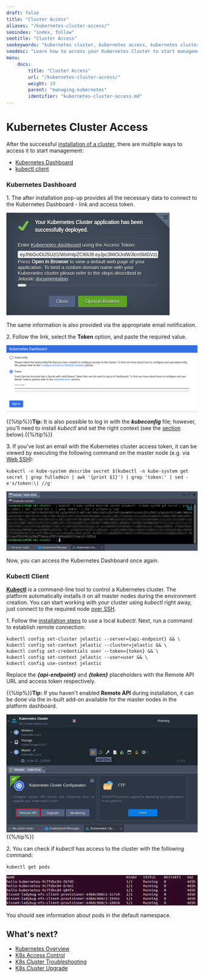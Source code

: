 ```yaml
---
draft: false
title: "Cluster Access"
aliases: "/kubernetes-cluster-access/"
seoindex: "index, follow"
seotitle: "Cluster Access"
seokeywords: "kubernetes cluster, kubernetes access, kubernetes cluster access, kubernetes dashboard, kubectl client, kubernetes access token, kubectl remote connection"
seodesc: "Learn how to access your Kubernetes Cluster to start management. Connect via the Kubernetes Dashboard or kubectl command-line tool."
menu: 
    docs:
        title: "Cluster Access"
        url: "/kubernetes-cluster-access/"
        weight: 10
        parent: "managing-kubernetes"
        identifier: "kubernetes-cluster-access.md"
---
```


# Kubernetes Cluster Access

After the successful [installation of a cluster](/kubernetes-cluster-installation/), there are multiple ways to access it to start management:

* [Kubernetes Dashboard](#kubernetes-dashboard)
* [kubectl client](#kubectl-client)


### Kubernetes Dashboard

1\. The after installation pop-up provides all the necessary data to connect to the Kubernetes Dashboard - link and access token.

![Kubernetes installation success frame](01-kubernetes-installation-success-frame.png)

The same information is also provided via the appropriate email notification.

2\. Follow the link, select the **Token** option, and paste the required value.

![Kubernetes dashboard token access](02-kubernetes-dashboard-token-access.png)

{{%tip%}}**Tip:** It is also possible to log in with the ***kubeconfig*** file; however, you'll need to install *kubectl* and set the right context (see the [section](#kubectl-client) below).{{%/tip%}}

3\. If you've lost an email with the Kubernetes cluster access token, it can be viewed by executing the following command on the master node (e.g. via [Web SSH](/web-ssh-client/)):

```
kubectl -n kube-system describe secret $(kubectl -n kube-system get secret | grep fulladmin | awk '{print $1}') | grep 'token:' | sed -e's/token:\| //g'
```

![view Kubernetes access token](03-view-kubernetes-access-token.png)

Now, you can access the Kubernetes Dashboard once again.


### Kubectl Client

**[Kubectl](https://kubernetes.io/docs/tasks/tools/install-kubectl/)** is a command-line tool to control a Kubernetes cluster. The platform automatically installs it on all master nodes during the environment creation. You can start working with your cluster using *kubectl* right away, just connect to the required node [over SSH](/ssh-access/).

1\. Follow the [installation steps](https://kubernetes.io/docs/tasks/tools/install-kubectl/) to use a local *kubectl*. Next, run a command to establish remote connection:

```
kubectl config set-cluster jelastic --server={api-endpoint} && \
kubectl config set-context jelastic --cluster=jelastic && \
kubectl config set-credentials user --token={token} && \
kubectl config set-context jelastic --user=user && \
kubectl config use-context jelastic
```

Replace the ***{api-endpoint}*** and ***{token}*** placeholders with the Remote API URL and access token respectively.

{{%tip%}}**Tip:** If you haven't enabled **Remote API** during installation, it can be done via the in-built add-on available for the master nodes in the platform dashboard.

![install remote API for Kubernetes cluster](04-install-remote-api-for-kubernetes-cluster.png){{%/tip%}}

2\. You can check if *kubectl* has access to the cluster with the following command:

```
kubectl get pods
```

![kubectl access to Kubernetes cluster](05-kubectl-access-to-kubernetes-cluster.png)

You should see information about pods in the default namespace.


## What's next?

* [Kubernetes Overview](/kubernetes-cluster/)
* [K8s Access Control](/kubernetes-access-control/)
* [K8s Cluster Troubleshooting](/kubernetes-troubleshooting/)
* [K8s Cluster Upgrade](/kubernetes-upgrade/)



